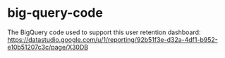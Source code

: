 # big-query-code
The BigQuery code used to support this user retention dashboard: https://datastudio.google.com/u/1/reporting/92b51f3e-d32a-4df1-b952-e10b51207c3c/page/X30DB
